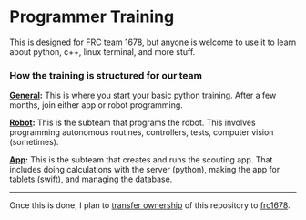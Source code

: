 # Programmer Training

This is designed for FRC team 1678, but anyone is welcome to use it to learn about python, c++, linux terminal, and more stuff.

### How the training is structured for our team
**[General](https://nathansolomon1678.github.io/programmer-training/general):** This is where you start your basic python training. After a few months, join either app or robot programming.

**[Robot](https://nathansolomon1678.github.io/programmer-training/robot):** This is the subteam that programs the robot. This involves programming autonomous routines, controllers, tests, computer vision (sometimes).

**[App](https://nathansolomon1678.github.io/programmer-training/app):** This is the subteam that creates and runs the scouting app. That includes doing calculations with the server (python), making the app for tablets (swift), and managing the database.

----
Once this is done, I plan to [transfer ownership](https://help.github.com/articles/about-repository-transfers/) of this repository to [frc1678](https://github.com/frc1678).
